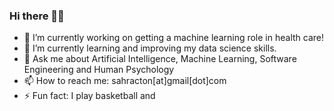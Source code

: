 ### Hi there ✌🏽

- 🔭 I’m currently working on getting a machine learning role in health care!
- 🌱 I’m currently learning and improving my data science skills.
- 💬 Ask me about Artificial Intelligence, Machine Learning, Software Engineering and Human Psychology  
- 📫 How to reach me: sahracton[at]gmail[dot]com
- ⚡ Fun fact: I play basketball and 
